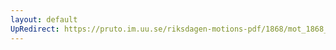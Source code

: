 ```yaml
---
layout: default
UpRedirect: https://pruto.im.uu.se/riksdagen-motions-pdf/1868/mot_1868__ak__52.pdf
---
```

